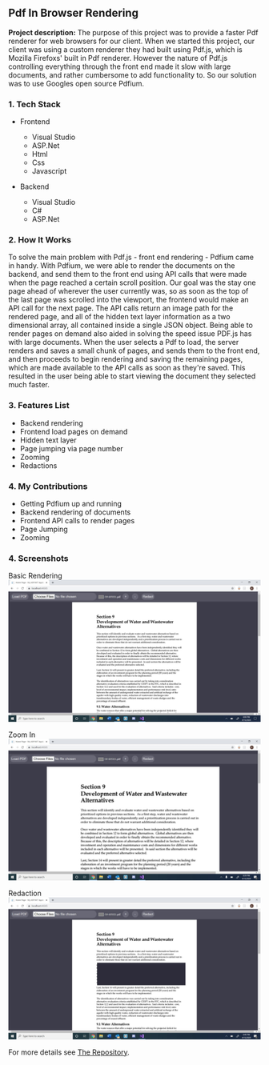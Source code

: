 ## Pdf In Browser Rendering

**Project description:** The purpose of this project was to provide a faster Pdf renderer for web browsers for our client.  When we started this project, our client was using a custom renderer they had built using Pdf.js, which is Mozilla Firefoxs' built in Pdf renderer. However the nature of Pdf.js controlling everything through the front end made it slow with large documents, and rather cumbersome to add functionality to. So our solution was to use Googles open source Pdfium. 

### 1. Tech Stack

- Frontend
    - Visual Studio
    - ASP.Net
    - Html
    - Css
    - Javascript

- Backend
    - Visual Studio
    - C#
    - ASP.Net

### 2. How It Works

To solve the main problem with Pdf.js - front end rendering - Pdfium came in handy.  With Pdfium, we were able to render the documents on the backend, and send them to the front end using API calls that were made when the page reached a certain scroll position. Our goal was the stay one page ahead of wherever the user currently was, so as soon as the top of the last page was scrolled into the viewport, the frontend would make an API call for the next page.  The API calls return an image path for the rendered page, and all of the hidden text layer information as a two dimensional array, all contained inside a single JSON object.  Being able to render pages on demand also aided in solving the speed issue PDF.js has with large documents.  When the user selects a Pdf to load, the server renders and saves a small chunk of pages, and sends them to the front end, and then proceeds to begin rendering and saving the remaining pages, which are made available to the API calls as soon as they're saved. This resulted in the user being able to start viewing the document they selected much faster.

### 3. Features List

- Backend rendering
- Frontend load pages on demand
- Hidden text layer
- Page jumping via page number
- Zooming
- Redactions

### 4. My Contributions

- Getting Pdfium up and running
- Backend rendering of documents
- Frontend API calls to render pages
- Page Jumping
- Zooming

### 4. Screenshots

Basic Rendering
![Basic Rendering](images/CapstoneScreenshot.JPG)

Zoom In
![Zoom In](images/CapstoneZoomIn.JPG)

Redaction
![Redaction](images/CapstoneRedaction.JPG)


For more details see [The Repository](https://github.com/abbiggs/PDF_ASP.Net).
